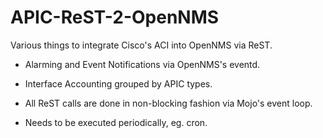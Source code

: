 # APIC-ReST-2-OpenNMS

Various things to integrate Cisco's ACI into OpenNMS via ReST.

- Alarming and Event Notifications via OpenNMS's eventd.
- Interface Accounting grouped by APIC types.

- All ReST calls are done in non-blocking fashion via Mojo's event loop.
- Needs to be executed periodically, eg. cron.

